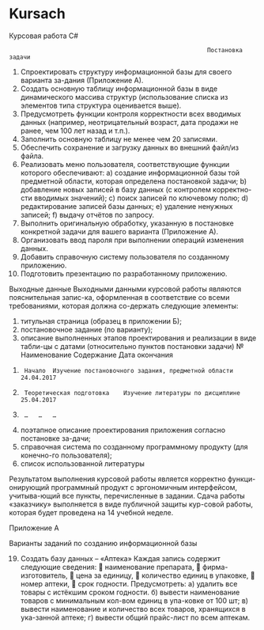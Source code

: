 # Kursach
Курсовая работа С#


                                                            Постановка задачи
                                                            
1)	Спроектировать структуру информационной базы для своего варианта за-дания (Приложение А).
2)	Создать основную таблицу информационной базы в виде динамического массива структур (использование списка из элементов типа структура оценивается выше).
3)	Предусмотреть функции контроля корректности всех вводимых данных (например, неотрицательный возраст, дата продажи не ранее, чем 100 лет назад и т.п.).
4)	Заполнить основную таблицу не менее чем 20 записями.
5)	Обеспечить сохранение и загрузку данных во внешний файл/из файла.
6)	Реализовать меню пользователя, соответствующие функции которого обеспечивают:
  a)	создание информационной базы той предметной области, которая определена постановкой задачи;
  b)	добавление новых записей в базу данных (с контролем корректно-сти вводимых значений);
  c)	поиск записей по ключевому полю;
  d)	редактирование записей базы данных;
  e)	удаление ненужных записей;
  f)	выдачу отчётов по запросу.
7)	Выполнить оригинальную обработку, указанную в постановке конкретной задачи для вашего варианта (Приложение А).
8)	Организовать ввод пароля при выполнении операций изменения данных.
9)	Добавить справочную систему пользователя по созданному приложению.
10)	Подготовить презентацию по разработанному приложению.

Выходные данные
Выходными данными курсовой работы являются пояснительная запис-ка, оформленная в соответствие со всеми требованиями, которая должна со-держать следующие элементы:
1)	титульная страница (образец в приложении Б);
2)	постановочное задание (по варианту);
3)	описание выполненных этапов проектирования и реализации в виде табли-цы с датами (относительно пунктов постановки задачи)
№	Наименование	Содержание	Дата окончания
1.		Начало	Изучение постановочного задания, предметной области	24.04.2017
2.		Теоретическая подготовка	Изучение литературы по дисциплине	25.04.2017
3.		…	…	…

4)	поэтапное описание проектирования приложения согласно постановке за-дачи;
5)	справочная система по созданному программному продукту (для конечно-го пользователя);
6)	список использованной литературы

Результатом выполнения курсовой работы является корректно функци-онирующий программный продукт с эргономичным интерфейсом, учитыва-ющий все пункты, перечисленные в задании.
Сдача работы «заказчику» выполняется в виде публичной защиты кур-совой работы, которая будет проведена на 14 учебной неделе.
 
Приложение А

Варианты заданий по созданию информационной базы

19. Создать базу данных – «Аптека»
Каждая запись содержит следующие сведения: 
	наименование препарата,
	фирма-изготовитель,
	цена за единицу,
	количество единиц в упаковке,
	номер аптеки,
	срок годности.
Предусмотреть:
а)	удалить все товары с истёкшим сроком годности.
б)	вывести наименование товаров с минимальным кол-вом единиц в упа-ковке от 100 шт;
в)	 вывести наименование и количество всех товаров, хранящихся в ука-занной аптеке;
г)	вывести общий прайс-лист по всем аптекам.
